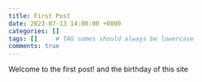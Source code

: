 ```yaml
---
title: First Post
date: 2023-07-13 14:00:00 +0800
categories: []
tags: []     # TAG names should always be lowercase
comments: true
---
```

<p> Welcome to the first post! and the birthday of this site </p>